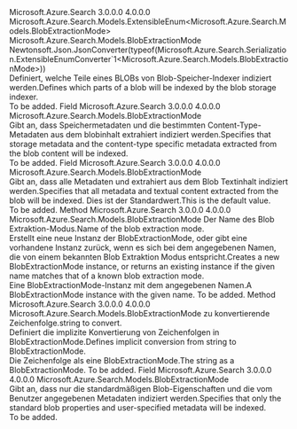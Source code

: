 <Type Name="BlobExtractionMode" FullName="Microsoft.Azure.Search.Models.BlobExtractionMode">
  <TypeSignature Language="C#" Value="public sealed class BlobExtractionMode : Microsoft.Azure.Search.Models.ExtensibleEnum&lt;Microsoft.Azure.Search.Models.BlobExtractionMode&gt;" />
  <TypeSignature Language="ILAsm" Value=".class public auto ansi sealed beforefieldinit BlobExtractionMode extends Microsoft.Azure.Search.Models.ExtensibleEnum`1&lt;class Microsoft.Azure.Search.Models.BlobExtractionMode&gt;" />
  <TypeSignature Language="DocId" Value="T:Microsoft.Azure.Search.Models.BlobExtractionMode" />
  <TypeSignature Language="VB.NET" Value="Public NotInheritable Class BlobExtractionMode&#xA;Inherits ExtensibleEnum(Of BlobExtractionMode)" />
  <TypeSignature Language="F#" Value="type BlobExtractionMode = class&#xA;    inherit ExtensibleEnum&lt;BlobExtractionMode&gt;" />
  <AssemblyInfo>
    <AssemblyName>Microsoft.Azure.Search</AssemblyName>
    <AssemblyVersion>3.0.0.0</AssemblyVersion>
    <AssemblyVersion>4.0.0.0</AssemblyVersion>
  </AssemblyInfo>
  <Base>
    <BaseTypeName>Microsoft.Azure.Search.Models.ExtensibleEnum&lt;Microsoft.Azure.Search.Models.BlobExtractionMode&gt;</BaseTypeName>
    <BaseTypeArguments>
      <BaseTypeArgument TypeParamName="T">Microsoft.Azure.Search.Models.BlobExtractionMode</BaseTypeArgument>
    </BaseTypeArguments>
  </Base>
  <Interfaces />
  <Attributes>
    <Attribute>
      <AttributeName>Newtonsoft.Json.JsonConverter(typeof(Microsoft.Azure.Search.Serialization.ExtensibleEnumConverter`1&lt;Microsoft.Azure.Search.Models.BlobExtractionMode&gt;))</AttributeName>
    </Attribute>
  </Attributes>
  <Docs>
    <summary>
            <span data-ttu-id="3ed2d-101">Definiert, welche Teile eines BLOBs von Blob-Speicher-Indexer indiziert werden.</span><span class="sxs-lookup"><span data-stu-id="3ed2d-101">Defines which parts of a blob will be indexed by the blob storage indexer.</span></span> 
            <see href="https://docs.microsoft.com/azure/search/search-howto-indexing-azure-blob-storage" /></summary>
    <remarks>To be added.</remarks>
  </Docs>
  <Members>
    <Member MemberName="AllMetadata">
      <MemberSignature Language="C#" Value="public static readonly Microsoft.Azure.Search.Models.BlobExtractionMode AllMetadata;" />
      <MemberSignature Language="ILAsm" Value=".field public static initonly class Microsoft.Azure.Search.Models.BlobExtractionMode AllMetadata" />
      <MemberSignature Language="DocId" Value="F:Microsoft.Azure.Search.Models.BlobExtractionMode.AllMetadata" />
      <MemberSignature Language="VB.NET" Value="Public Shared ReadOnly AllMetadata As BlobExtractionMode " />
      <MemberSignature Language="F#" Value=" staticval mutable AllMetadata : Microsoft.Azure.Search.Models.BlobExtractionMode" Usage="Microsoft.Azure.Search.Models.BlobExtractionMode.AllMetadata" />
      <MemberType>Field</MemberType>
      <AssemblyInfo>
        <AssemblyName>Microsoft.Azure.Search</AssemblyName>
        <AssemblyVersion>3.0.0.0</AssemblyVersion>
        <AssemblyVersion>4.0.0.0</AssemblyVersion>
      </AssemblyInfo>
      <ReturnValue>
        <ReturnType>Microsoft.Azure.Search.Models.BlobExtractionMode</ReturnType>
      </ReturnValue>
      <Docs>
        <summary>
            <span data-ttu-id="3ed2d-102">Gibt an, dass Speichermetadaten und die bestimmten Content-Type-Metadaten aus dem blobinhalt extrahiert indiziert werden.</span><span class="sxs-lookup"><span data-stu-id="3ed2d-102">Specifies that storage metadata and the content-type specific metadata extracted from the blob content will be indexed.</span></span>
            <see href="https://docs.microsoft.com/azure/search/search-howto-indexing-azure-blob-storage#content-type-specific-metadata-properties" /></summary>
        <remarks>To be added.</remarks>
      </Docs>
    </Member>
    <Member MemberName="ContentAndMetadata">
      <MemberSignature Language="C#" Value="public static readonly Microsoft.Azure.Search.Models.BlobExtractionMode ContentAndMetadata;" />
      <MemberSignature Language="ILAsm" Value=".field public static initonly class Microsoft.Azure.Search.Models.BlobExtractionMode ContentAndMetadata" />
      <MemberSignature Language="DocId" Value="F:Microsoft.Azure.Search.Models.BlobExtractionMode.ContentAndMetadata" />
      <MemberSignature Language="VB.NET" Value="Public Shared ReadOnly ContentAndMetadata As BlobExtractionMode " />
      <MemberSignature Language="F#" Value=" staticval mutable ContentAndMetadata : Microsoft.Azure.Search.Models.BlobExtractionMode" Usage="Microsoft.Azure.Search.Models.BlobExtractionMode.ContentAndMetadata" />
      <MemberType>Field</MemberType>
      <AssemblyInfo>
        <AssemblyName>Microsoft.Azure.Search</AssemblyName>
        <AssemblyVersion>3.0.0.0</AssemblyVersion>
        <AssemblyVersion>4.0.0.0</AssemblyVersion>
      </AssemblyInfo>
      <ReturnValue>
        <ReturnType>Microsoft.Azure.Search.Models.BlobExtractionMode</ReturnType>
      </ReturnValue>
      <Docs>
        <summary>
            <span data-ttu-id="3ed2d-103">Gibt an, dass alle Metadaten und extrahiert aus dem Blob Textinhalt indiziert werden.</span><span class="sxs-lookup"><span data-stu-id="3ed2d-103">Specifies that all metadata and textual content extracted from the blob will be indexed.</span></span> <span data-ttu-id="3ed2d-104">Dies ist der Standardwert.</span><span class="sxs-lookup"><span data-stu-id="3ed2d-104">This is the default value.</span></span>  
            <see href="https://docs.microsoft.com/azure/search/search-howto-indexing-azure-blob-storage#document-extraction-process" /></summary>
        <remarks>To be added.</remarks>
      </Docs>
    </Member>
    <Member MemberName="Create">
      <MemberSignature Language="C#" Value="public static Microsoft.Azure.Search.Models.BlobExtractionMode Create (string name);" />
      <MemberSignature Language="ILAsm" Value=".method public static hidebysig class Microsoft.Azure.Search.Models.BlobExtractionMode Create(string name) cil managed" />
      <MemberSignature Language="DocId" Value="M:Microsoft.Azure.Search.Models.BlobExtractionMode.Create(System.String)" />
      <MemberSignature Language="VB.NET" Value="Public Shared Function Create (name As String) As BlobExtractionMode" />
      <MemberSignature Language="F#" Value="static member Create : string -&gt; Microsoft.Azure.Search.Models.BlobExtractionMode" Usage="Microsoft.Azure.Search.Models.BlobExtractionMode.Create name" />
      <MemberType>Method</MemberType>
      <AssemblyInfo>
        <AssemblyName>Microsoft.Azure.Search</AssemblyName>
        <AssemblyVersion>3.0.0.0</AssemblyVersion>
        <AssemblyVersion>4.0.0.0</AssemblyVersion>
      </AssemblyInfo>
      <ReturnValue>
        <ReturnType>Microsoft.Azure.Search.Models.BlobExtractionMode</ReturnType>
      </ReturnValue>
      <Parameters>
        <Parameter Name="name" Type="System.String" />
      </Parameters>
      <Docs>
        <param name="name"><span data-ttu-id="3ed2d-105">Der Name des Blob Extraktion-Modus.</span><span class="sxs-lookup"><span data-stu-id="3ed2d-105">Name of the blob extraction mode.</span></span></param>
        <summary>
            <span data-ttu-id="3ed2d-106">Erstellt eine neue Instanz der BlobExtractionMode, oder gibt eine vorhandene Instanz zurück, wenn es sich bei dem angegebenen Namen, die von einem bekannten Blob Extraktion Modus entspricht.</span><span class="sxs-lookup"><span data-stu-id="3ed2d-106">Creates a new BlobExtractionMode instance, or returns an existing instance if the given name matches that of a known blob extraction mode.</span></span>
            </summary>
        <returns><span data-ttu-id="3ed2d-107">Eine BlobExtractionMode-Instanz mit dem angegebenen Namen.</span><span class="sxs-lookup"><span data-stu-id="3ed2d-107">A BlobExtractionMode instance with the given name.</span></span></returns>
        <remarks>To be added.</remarks>
      </Docs>
    </Member>
    <Member MemberName="op_Implicit">
      <MemberSignature Language="C#" Value="public static implicit operator Microsoft.Azure.Search.Models.BlobExtractionMode (string name);" />
      <MemberSignature Language="ILAsm" Value=".method public static hidebysig specialname class Microsoft.Azure.Search.Models.BlobExtractionMode op_Implicit(string name) cil managed" />
      <MemberSignature Language="DocId" Value="M:Microsoft.Azure.Search.Models.BlobExtractionMode.op_Implicit(System.String)~Microsoft.Azure.Search.Models.BlobExtractionMode" />
      <MemberSignature Language="VB.NET" Value="Public Shared Widening Operator CType (name As String) As BlobExtractionMode" />
      <MemberSignature Language="F#" Value="static member op_Implicit : string -&gt; Microsoft.Azure.Search.Models.BlobExtractionMode" Usage="Microsoft.Azure.Search.Models.BlobExtractionMode.op_Implicit name" />
      <MemberType>Method</MemberType>
      <AssemblyInfo>
        <AssemblyName>Microsoft.Azure.Search</AssemblyName>
        <AssemblyVersion>3.0.0.0</AssemblyVersion>
        <AssemblyVersion>4.0.0.0</AssemblyVersion>
      </AssemblyInfo>
      <ReturnValue>
        <ReturnType>Microsoft.Azure.Search.Models.BlobExtractionMode</ReturnType>
      </ReturnValue>
      <Parameters>
        <Parameter Name="name" Type="System.String" />
      </Parameters>
      <Docs>
        <param name="name"><span data-ttu-id="3ed2d-108">zu konvertierende Zeichenfolge.</span><span class="sxs-lookup"><span data-stu-id="3ed2d-108">string to convert.</span></span></param>
        <summary>
            <span data-ttu-id="3ed2d-109">Definiert die implizite Konvertierung von Zeichenfolgen in BlobExtractionMode.</span><span class="sxs-lookup"><span data-stu-id="3ed2d-109">Defines implicit conversion from string to BlobExtractionMode.</span></span>
            </summary>
        <returns><span data-ttu-id="3ed2d-110">Die Zeichenfolge als eine BlobExtractionMode.</span><span class="sxs-lookup"><span data-stu-id="3ed2d-110">The string as a BlobExtractionMode.</span></span></returns>
        <remarks>To be added.</remarks>
      </Docs>
    </Member>
    <Member MemberName="StorageMetadata">
      <MemberSignature Language="C#" Value="public static readonly Microsoft.Azure.Search.Models.BlobExtractionMode StorageMetadata;" />
      <MemberSignature Language="ILAsm" Value=".field public static initonly class Microsoft.Azure.Search.Models.BlobExtractionMode StorageMetadata" />
      <MemberSignature Language="DocId" Value="F:Microsoft.Azure.Search.Models.BlobExtractionMode.StorageMetadata" />
      <MemberSignature Language="VB.NET" Value="Public Shared ReadOnly StorageMetadata As BlobExtractionMode " />
      <MemberSignature Language="F#" Value=" staticval mutable StorageMetadata : Microsoft.Azure.Search.Models.BlobExtractionMode" Usage="Microsoft.Azure.Search.Models.BlobExtractionMode.StorageMetadata" />
      <MemberType>Field</MemberType>
      <AssemblyInfo>
        <AssemblyName>Microsoft.Azure.Search</AssemblyName>
        <AssemblyVersion>3.0.0.0</AssemblyVersion>
        <AssemblyVersion>4.0.0.0</AssemblyVersion>
      </AssemblyInfo>
      <ReturnValue>
        <ReturnType>Microsoft.Azure.Search.Models.BlobExtractionMode</ReturnType>
      </ReturnValue>
      <Docs>
        <summary>
            <span data-ttu-id="3ed2d-111">Gibt an, dass nur die standardmäßigen Blob-Eigenschaften und die vom Benutzer angegebenen Metadaten indiziert werden.</span><span class="sxs-lookup"><span data-stu-id="3ed2d-111">Specifies that only the standard blob properties and user-specified metadata will be indexed.</span></span> 
            <see href="https://docs.microsoft.com/azure/storage/storage-properties-metadata" /></summary>
        <remarks>To be added.</remarks>
      </Docs>
    </Member>
  </Members>
</Type>